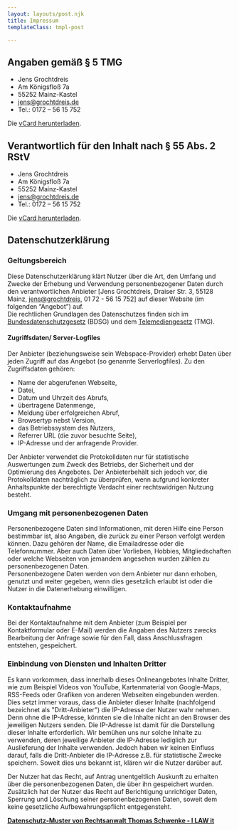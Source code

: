 ```yaml
---
layout: layouts/post.njk
title: Impressum
templateClass: tmpl-post

---
```



  <h2>Angaben gemäß § 5 TMG</h2>

  <ul class="nolist vcard adresslist">
	<li class="fn">Jens Grochtdreis</li>
	<li class="street-address">Am Königsfloß 7a</li>
	<li><span class="postal-code">55252</span> <span class="locality">Mainz-Kastel</span></li>
	<li><a class="email" href="mailto:jens@grochtdreis.de">jens@grochtdreis.de</a></li>
	<li>Tel.: <span class="tel">0172 – 56 15 752</span></li>
</ul>
<p>Die <a href="http://h2vx.com/vcf/www.grochtdreis.de/impressum.html">vCard herunterladen</a>.</p>

  <h2>Verantwortlich für den Inhalt nach § 55 Abs. 2 RStV</h2>

  <ul class="nolist vcard adresslist">
	<li class="fn">Jens Grochtdreis</li>
	<li class="street-address">Am Königsfloß 7a</li>
	<li><span class="postal-code">55252</span> <span class="locality">Mainz-Kastel</span></li>
	<li><a class="email" href="mailto:jens@grochtdreis.de">jens@grochtdreis.de</a></li>
	<li>Tel.: <span class="tel">0172 – 56 15 752</span></li>
</ul>
<p>Die <a href="http://h2vx.com/vcf/www.grochtdreis.de/impressum.html">vCard herunterladen</a>.</p>

  <h2>Datenschutzerklärung</h2>
  <h3>Geltungsbereich</h3>
  <p>Diese Datenschutzerklärung klärt Nutzer über die Art, den Umfang und Zwecke der Erhebung und Verwendung personenbezogener Daten durch den verantwortlichen Anbieter [Jens Grochtdreis, Draiser Str. 3, 55128 Mainz, <a href="mailto:jens@grochtdreis">jens@grochtdreis</a>, 01 72 - 56 15 752] auf dieser Website (im folgenden “Angebot”) auf.<br>
  Die rechtlichen Grundlagen des Datenschutzes finden sich im <a href="http://www.gesetze-im-internet.de/bdsg_1990/">Bundesdatenschutzgesetz</a> (BDSG) und dem <a href="http://www.gesetze-im-internet.de/tmg/">Telemediengesetz</a> (TMG).</p>

  <h4>Zugriffsdaten/ Server-Logfiles</h4>
  <p>Der Anbieter (beziehungsweise sein Webspace-Provider) erhebt Daten über jeden Zugriff auf das Angebot (so genannte Serverlogfiles). Zu den Zugriffsdaten gehören:</p>

  <ul>
    <li>Name der abgerufenen Webseite,</li>
    <li>Datei,</li>
    <li>Datum und Uhrzeit des Abrufs,</li>
    <li>übertragene Datenmenge,</li>
    <li>Meldung über erfolgreichen Abruf,</li>
    <li>Browsertyp nebst Version,</li>
    <li>das Betriebssystem des Nutzers,</li>
    <li>Referrer URL (die zuvor besuchte Seite),</li>
    <li>IP-Adresse und der anfragende Provider.</li>
  </ul>
  <p>Der Anbieter verwendet die Protokolldaten nur für statistische Auswertungen zum Zweck des Betriebs, der Sicherheit und der Optimierung des Angebotes. Der Anbieterbehält sich jedoch vor, die Protokolldaten nachträglich zu überprüfen, wenn aufgrund konkreter Anhaltspunkte der berechtigte Verdacht einer rechtswidrigen Nutzung besteht.</p>

  <h3>Umgang mit personenbezogenen Daten</h3>
  <p>Personenbezogene Daten sind Informationen, mit deren Hilfe eine Person bestimmbar ist, also Angaben, die zurück zu einer Person verfolgt werden können. Dazu gehören der Name, die Emailadresse oder die Telefonnummer. Aber auch Daten über Vorlieben, Hobbies, Mitgliedschaften oder welche Webseiten von jemandem angesehen wurden zählen zu personenbezogenen Daten.
  <br>
  Personenbezogene Daten werden von dem Anbieter nur dann erhoben, genutzt und weiter gegeben, wenn dies gesetzlich erlaubt ist oder die Nutzer in die Datenerhebung einwilligen.</p>

  <h3>Kontaktaufnahme</h3>
  <p>Bei der Kontaktaufnahme mit dem Anbieter (zum Beispiel per Kontaktformular oder E-Mail) werden die Angaben des Nutzers zwecks Bearbeitung der Anfrage sowie für den Fall, dass Anschlussfragen entstehen, gespeichert.</p>

  <h3>Einbindung von Diensten und Inhalten Dritter</h3>
  <p>Es kann vorkommen, dass innerhalb dieses Onlineangebotes Inhalte Dritter, wie zum Beispiel Videos von YouTube, Kartenmaterial von Google-Maps, RSS-Feeds oder Grafiken von anderen Webseiten eingebunden werden. Dies setzt immer voraus, dass die Anbieter dieser Inhalte (nachfolgend bezeichnet als "Dritt-Anbieter") die IP-Adresse der Nutzer wahr nehmen. Denn ohne die IP-Adresse, könnten sie die Inhalte nicht an den Browser des jeweiligen Nutzers senden. Die IP-Adresse ist damit für die Darstellung dieser Inhalte erforderlich. Wir bemühen uns nur solche Inhalte zu verwenden, deren jeweilige Anbieter die IP-Adresse lediglich zur Auslieferung der Inhalte verwenden. Jedoch  haben wir keinen Einfluss darauf, falls die Dritt-Anbieter die IP-Adresse z.B. für statistische Zwecke speichern. Soweit dies uns bekannt ist, klären wir die Nutzer darüber auf.</p>

  <p>Der Nutzer hat das Recht, auf Antrag unentgeltlich Auskunft zu erhalten über die personenbezogenen Daten, die über ihn gespeichert wurden. Zusätzlich hat der Nutzer das Recht auf Berichtigung unrichtiger Daten, Sperrung und Löschung seiner personenbezogenen Daten, soweit dem keine gesetzliche Aufbewahrungspflicht entgegensteht.</p>
  <p><a href="http://rechtsanwalt-schwenke.de/smmr-buch/datenschutz-muster-generator-fuer-webseiten-blogs-und-social-media/"><strong>Datenschutz-Muster von Rechtsanwalt Thomas Schwenke - I LAW it</strong></a></p>

